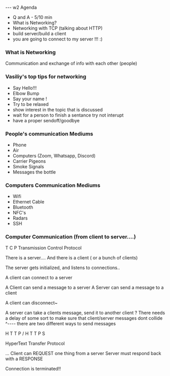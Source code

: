 --- w2 Agenda

- Q and A - 5/10 min
- What is Networking? 
- Networking with TCP
 (talking about HTTP)
- build server/build a client 
- you are going to connect to my server !!! :) 

### What is Networking 

Communication and exchange of info with each other (people)

### Vasiliy's top tips for networking

- Say Hello!!!
- Elbow Bump 
- Say your name !
- Try to be relaxed
- show interest in the topic that is discussed
- wait for a person to finish a sentance try not interupt 
- have a proper sendoff/goodbye 

### People's communication Mediums

- Phone
- Air
- Computers (Zoom, Whatsapp, Discord)
- Carrier Pigeons 
- Smoke Signals
- Messages the bottle

### Computers Communication Mediums

- Wifi 
- Ethernet Cable 
- Bluetooth
- NFC's 
- Radars 
- SSH

### Computer Communication (from client to server....)

T C P 
Transmission Control Protocol


There is a server....
And there is a client ( or a bunch of clients)

The server gets initialized, and listens to connections..

A client can connect to a server

A Client can send a message to a server
A Server can send a message to a client

A client can disconnect~

A server can take a clients message, send it to another client ?
There needs a delay of some sort to make sure that client/server messages dont collide 
 ^---- there are two different ways to send messages

H T T P / H T T P S 

HyperText Transfer Protocol


...
Client can REQUEST one thing from a server 
Server must respond back with a RESPONSE

Connection is terminated!!